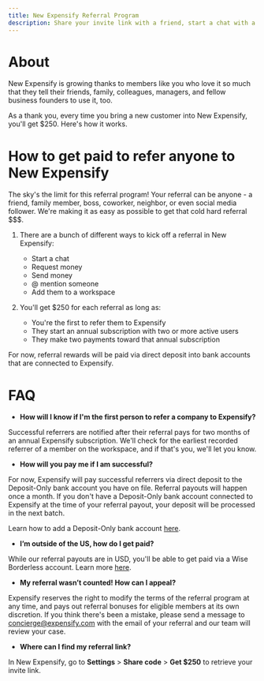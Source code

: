 ```yaml
---
title: New Expensify Referral Program
description: Share your invite link with a friend, start a chat with a coworker, request money from your boss -- we'll pay you $250 if your referral adopts New Expensify.
---
```

<!-- The lines above are required by Jekyll to process the .md file -->

# About

New Expensify is growing thanks to members like you who love it so much that they tell their friends, family, colleagues, managers, and fellow business founders to use it, too. 

As a thank you, every time you bring a new customer into New Expensify, you'll get $250. Here's how it works. 

# How to get paid to refer anyone to New Expensify

The sky's the limit for this referral program! Your referral can be anyone - a friend, family member, boss, coworker, neighbor, or even social media follower. We're making it as easy as possible to get that cold hard referral $$$.

1. There are a bunch of different ways to kick off a referral in New Expensify:
   - Start a chat
   - Request money
   - Send money
   - @ mention someone
   - Add them to a workspace
     
2. You'll get $250 for each referral as long as:
   - You're the first to refer them to Expensify
   - They start an annual subscription with two or more active users
   - They make two payments toward that annual subscription

For now, referral rewards will be paid via direct deposit into bank accounts that are connected to Expensify. 

# FAQ

- **How will I know if I'm the first person to refer a company to Expensify?**

Successful referrers are notified after their referral pays for two months of an annual Expensify subscription.  We'll check for the earliest recorded referrer of a member on the workspace, and if that's you, we'll let you know. 

- **How will you pay me if I am successful?**

For now, Expensify will pay successful referrers via direct deposit to the Deposit-Only bank account you have on file. Referral payouts will happen once a month. If you don't have a Deposit-Only bank account connected to Expensify at the time of your referral payout, your deposit will be processed in the next batch. 

Learn how to add a Deposit-Only bank account [here](https://community.expensify.com/discussion/4641/how-to-add-a-deposit-only-bank-account-both-personal-and-business).

- **I’m outside of the US, how do I get paid?**

While our referral payouts are in USD, you'll be able to get paid via a Wise Borderless account. Learn more [here](https://community.expensify.com/discussion/5940/how-to-get-reimbursed-outside-the-us-with-wise-for-non-us-employees).

- **My referral wasn’t counted! How can I appeal?**

Expensify reserves the right to modify the terms of the referral program at any time, and pays out referral bonuses for eligible members at its own discretion. If you think there's been a mistake, please send a message to concierge@expensify.com with the email of your referral and our team will review your case.

- **Where can I find my referral link?** 

In New Expensify, go to **Settings** > **Share code** > **Get $250** to retrieve your invite link.
